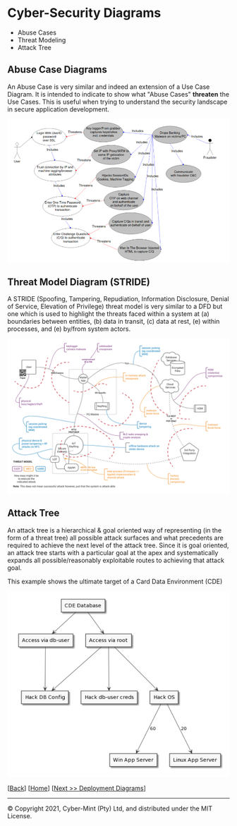 # Cyber-Security Diagrams

* Abuse Cases
* Threat Modeling
* Attack Tree

## Abuse Case Diagrams
An Abuse Case is very similar and indeed an extension of a Use Case Diagram.  It is intended to indicate to show what "Abuse Cases" **threaten** the Use Cases.  This is useful when trying to understand the security landscape in secure application development.

![Abuse Case](images/abuse-case.png)

## Threat Model Diagram (STRIDE)
A STRIDE (Spoofing, Tampering, Repudiation, Information Disclosure, Denial of Service, Elevation of Privilege) threat model is very similar to a DFD but one which is used to highlight the threats faced within a system at (a) boundaries between entities, (b) data in transit, (c) data at rest, (e) within processes, and (e) by/from system actors.

![Threat Model](images/threat-model.png)

## Attack Tree
An attack tree is a hierarchical & goal oriented way of representing (in the form of a threat tree) all possible attack surfaces and what precedents are required to achieve the next level of the attack tree.  Since it is goal oriented, an attack tree starts with a particular goal at the apex and systematically expands all possible/reasonably exploitable routes to achieving that attack goal.

This example shows the ultimate target of a Card Data Environment (CDE)

![Attack Tree](images/attack-tree.png)


[[Back](./bpmn.md)] [[Home](./README.md)] [[Next >> Deployment Diagrams](./deployment-diagrams.md)]
<br>

---
&copy; Copyright 2021, Cyber-Mint (Pty) Ltd, and distributed under the MIT License.